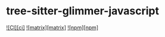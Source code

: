# tree-sitter-glimmer-javascript

[![CI][ci]](https://github.com/tree-sitter/tree-sitter-typescript/actions/workflows/ci.yml)
[![matrix][matrix]](https://matrix.to/#/#tree-sitter-chat:matrix.org)
[![npm][npm]](https://www.npmjs.com/package/tree-sitter-glimmer-typescript)

